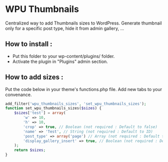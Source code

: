 WPU Thumbnails
======

Centralized way to add Thumbnails sizes to WordPress. Generate thumbnail only for a specific post type, hide it from admin gallery, ...

How to install :
---

* Put this folder to your wp-content/plugins/ folder.
* Activate the plugin in "Plugins" admin section.

How to add sizes :
---

Put the code below in your theme's functions.php file. Add new tabs to your convenance.

```php
add_filter('wpu_thumbnails_sizes', 'set_wpu_thumbnails_sizes');
function set_wpu_thumbnails_sizes($sizes) {
    $sizes['test'] = array(
        'w' => 10,
        'h' => 10,
        'crop' => true, // Boolean (not required : Default to false)
        'name' => 'Test', // String (not required : Default to ID)
        'post_type' => array('page') // Array (not required : Default to array('any'))
        'display_gallery_insert' => true, // Boolean (not required : Default to true)
    );
    return $sizes;
}
```